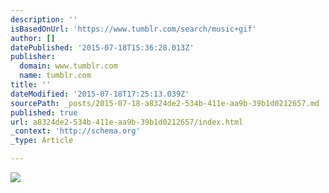 ```yaml
---
description: ''
isBasedOnUrl: 'https://www.tumblr.com/search/music+gif'
author: []
datePublished: '2015-07-18T15:36:28.013Z'
publisher:
  domain: www.tumblr.com
  name: tumblr.com
title: ''
dateModified: '2015-07-18T17:25:13.039Z'
sourcePath: _posts/2015-07-18-a8324de2-534b-411e-aa9b-39b1d0212657.md
published: true
url: a8324de2-534b-411e-aa9b-39b1d0212657/index.html
_context: 'http://schema.org'
_type: Article

---
```

![](https://38.media.tumblr.com/f133869122ec520fa50d88812658f76b/tumblr_npsuoyyIiA1qzj44qo1_400.gif)
